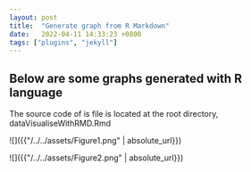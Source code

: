 ```yaml
---
layout: post
title:  "Generate graph from R Markdown"
date:   2022-04-11 14:33:23 +0800
tags: ["plugins", "jekyll"]
---
```


## Below are some graphs generated with R language

The source code of is file is located at the root directory, dataVisualiseWithRMD.Rmd

![]({{"/../../assets/Figure1.png" | absolute_url}})

![]({{"/../../assets/Figure2.png" | absolute_url}})